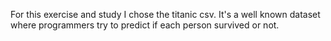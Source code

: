 For this exercise and study I chose the titanic csv. It's a well known dataset where programmers try to predict if each person survived or not.
